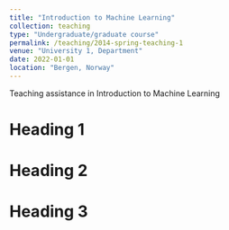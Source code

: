 ```yaml
---
title: "Introduction to Machine Learning"
collection: teaching
type: "Undergraduate/graduate course"
permalink: /teaching/2014-spring-teaching-1
venue: "University 1, Department"
date: 2022-01-01
location: "Bergen, Norway"
---
```


Teaching assistance in Introduction to Machine Learning


Heading 1
======

Heading 2
======

Heading 3
======
